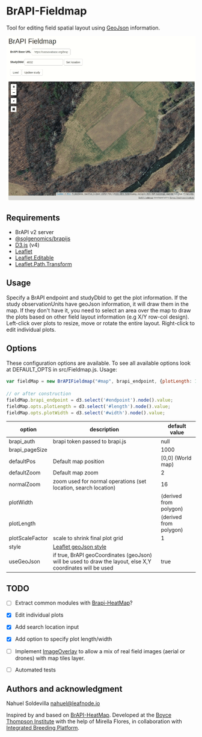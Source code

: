 # BrAPI-Fieldmap

Tool for editing field spatial layout using [GeoJson] information. 

![example demo](images/preview.gif)

## Requirements
- BrAPI v2 server
- [@solgenomics/brapijs](https://github.com/solgenomics/BrAPI.js)
- [D3.js](https://github.com/d3/d3) (v4)
- [Leaflet]
- [Leaflet.Editable]
- [Leaflet.Path.Transform]

## Usage

Specify a BrAPI endpoint and studyDbId to get the plot information. If the study observationUnits have geoJson information, 
it will draw them in the map. If they don't have it, you need to select an area over the map to draw the plots based on
other field layout information (e.g X/Y row-col design).
Left-click over plots to resize, move or rotate the entire layout. Right-click to edit individual plots.  

## Options
These configuration options are available. To see all available options look at DEFAULT_OPTS in src/Fieldmap.js. 
Usage:
```js
var fieldMap = new BrAPIFieldmap("#map", brapi_endpoint, {plotLength: 10});

// or after construction
fieldMap.brapi_endpoint = d3.select('#endpoint').node().value;
fieldMap.opts.plotLength = d3.select('#length').node().value;
fieldMap.opts.plotWidth = d3.select('#width').node().value;
```

| option | description | default value |
| --- | --- | --- |
| brapi_auth | brapi token passed to brapi.js | null |
| brapi_pageSize | | 1000 |
| defaultPos | Default map position | [0,0] (World map) |
| defaultZoom | Default map zoom | 2 |
| normalZoom | zoom used for normal operations (set location, search location) | 16 |
| plotWidth |  | (derived from polygon) |
| plotLength | | (derived from polygon) |
| plotScaleFactor | scale to shrink final plot grid | 1 |
| style | [Leaflet geoJson style](https://leafletjs.com/reference-1.5.1.html#geojson-style)  | | 
| useGeoJson | if true, BrAPI geoCoordinates (geoJson) will be used to draw the layout, else X,Y coordinates will be used | true |

## TODO

- [ ] Extract common modules with [Brapi-HeatMap]?
- [x] Edit individual plots
- [x] Add search location input
- [x] Add option to specify plot length/width
- [ ] Implement [ImageOverlay] to allow a mix of real field images (aerial or drones) with map tiles layer.
- [ ] Automated tests


## Authors and acknowledgment
Nahuel Soldevilla <nahuel@leafnode.io>

Inspired by and based on [BrAPI-HeatMap]. 
Developed at the [Boyce Thompson Institute] with the help of Mirella Flores, in collaboration with [Integrated Breeding Platform].

[GeoJson]: https://geojson.org/
[BrAPI-HeatMap]: https://github.com/solgenomics/BrAPI-HeatMap
[Leaflet.Editable]: https://github.com/Leaflet/Leaflet.Editable
[Leaflet]: https://leafletjs.com/
[Leaflet.Path.Transform]: https://github.com/w8r/Leaflet.Path.Transform
[Boyce Thompson Institute]: https://btiscience.org/
[Integrated Breeding Platform]: https://integratedbreeding.net/
[ImageOverlay]: https://leafletjs.com/reference-1.0.0.html#imageoverlay
